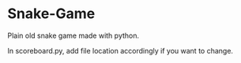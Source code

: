 # Snake-Game
Plain old snake game made with python.

In scoreboard.py, add file location accordingly if you want to change.
